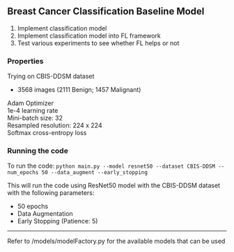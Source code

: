 ## Breast Cancer Classification Baseline Model

1) Implement classification model 
2) Implement classification model into FL framework
3) Test various experiments to see whether FL helps or not


### Properties

Trying on CBIS-DDSM dataset
- 3568 images (2111 Benign; 1457 Malignant)

Adam Optimizer\
1e-4 learning rate\
Mini-batch size: 32\
Resampled resolution: 224 x 224\
Softmax cross-entropy loss

### Running the code

To run the code:
`python main.py --model resnet50 --dataset CBIS-DDSM --num_epochs 50 --data_augment --early_stopping`

This will run the code using ResNet50 model with the CBIS-DDSM dataset with the following parameters:
- 50 epochs
- Data Augmentation
- Early Stopping (Patience: 5)

---

Refer to /models/modelFactory.py for the available models that can be used